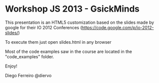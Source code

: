 Workshop JS 2013 - GsickMinds
=============================

This presentation is an HTML5 customization based on the slides made by google 
for their IO 2012 Conferences (https://code.google.com/p/io-2012-slides/)

To execute them just open slides.html in any browser

Most of the code examples saw in the course are located in the "code_examples" folder.

Enjoy!

Diego Ferreiro
@diervo


